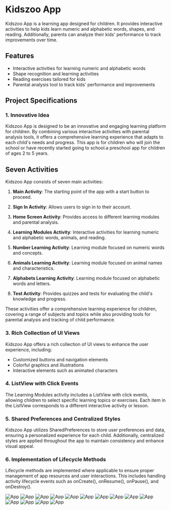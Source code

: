 
# Kidszoo App

Kidszoo App is a learning app designed for children. It provides interactive activities to help kids learn numeric and alphabetic words, shapes, and reading. Additionally, parents can analyze their kids' performance to track improvements over time.

## Features

- Interactive activities for learning numeric and alphabetic words
- Shape recognition and learning activities
- Reading exercises tailored for kids
- Parental analysis tool to track kids' performance and improvements

## Project Specifications

### 1. Innovative Idea
Kidszoo App is designed to be an innovative and engaging learning platform for children. By combining various interactive activities with parental analysis tools, it offers a comprehensive learning experience that adapts to each child's needs and progress.
This app is for children who will join the school or have recently started going to school.a preschool app for children of ages 2 to 5 years.

## Seven Activities
Kidszoo App consists of seven main activities:

1. **Main Activity**: The starting point of the app with a start button to proceed.

2. **Sign In Activity**: Allows users to sign in to their account.

3. **Home Screen Activity**: Provides access to different learning modules and parental analysis.

4. **Learning Modules Activity**: Interactive activities for learning numeric and alphabetic words, animals, and reading.

5. **Number Learning Activity**: Learning module focused on numeric words and concepts.

6. **Animals Learning Activity**: Learning module focused on animal names and characteristics.

7. **Alphabets Learning Activity**: Learning module focused on alphabetic words and letters.

8. **Test Activity**: Provides quizzes and tests for evaluating the child's knowledge and progress.

These activities offer a comprehensive learning experience for children, covering a range of subjects and topics while also providing tools for parental analysis and tracking of child performance.

### 3. Rich Collection of UI Views
Kidszoo App offers a rich collection of UI views to enhance the user experience, including:
- Customized buttons and navigation elements
- Colorful graphics and illustrations
- Interactive elements such as animated characters 

### 4. ListView with Click Events
The Learning Modules activity includes a ListView with click events, allowing children to select specific learning topics or exercises. Each item in the ListView corresponds to a different interactive activity or lesson.

### 5. Shared Preferences and Centralized Styles
Kidszoo App utilizes SharedPreferences to store user preferences and data, ensuring a personalized experience for each child. Additionally, centralized styles are applied throughout the app to maintain consistency and enhance visual appeal.

### 6. Implementation of Lifecycle Methods
Lifecycle methods are implemented where applicable to ensure proper management of app resources and user interactions. This includes handling activity lifecycle events such as onCreate(), onResume(), onPause(), and onDestroy().

![App](read/h.png)
![App](read/h.png)
![App](read/h.png)
![App](read/h.png)
![App](read/h.png)
![App](read/h.png)
![App](read/h.png)
![App](read/h.png)
![App](read/h.png)
![App](read/h.png)
![App](read/h.png)
![App](read/h.png)
![App](read/h.png)
![App](read/h.png)


